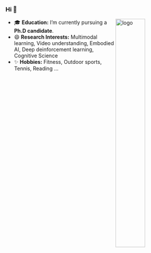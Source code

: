 ### Hi 👋
<!-- theme: default  radical  merko  gruvbox  onedark-->
<img width="40%" src="https://github-readme-stats-ruby-phi-57.vercel.app/api?username=EdenGabriel&show_icons=true&theme=tokyonight&border_radius=15&count_private=true" align="right" alt="logo">
<!--  <img width="47%" src="https://github-readme-stats.vercel.app/api?username=EdenGabriel&show_icons=true" alt="logo" height="160" align="right" style="margin: 5px; margin-bottom: 20px;" /> -->

- 🎓 **Education:** I’m currently pursuing a **Ph.D candidate**.  <!-- I got my master's degree on Huazhong University of Science and Technology (HUST), China. -->
- 😄 **Research Interests:** Multimodal learning, Video understanding, Embodied AI, Deep deinforcement learning, Cognitive Science
- ✨ **Hobbies:** Fitness, Outdoor sports, Tennis, Reading ...

<!--
- 🌱 I’m currently learning ...
- 👯 I’m looking to collaborate on ...
- 🤔 I’m looking for help with ...
- 💬 Ask me about ...
- 📫 How to reach me: ...
- 😄 Pronouns: ...
- ⚡ Fun fact: ...
🔭
-->
